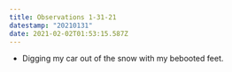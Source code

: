 ```yaml
---
title: Observations 1-31-21
datestamp: "20210131"
date: 2021-02-02T01:53:15.587Z
---
```

- Digging my car out of the snow with my bebooted feet.